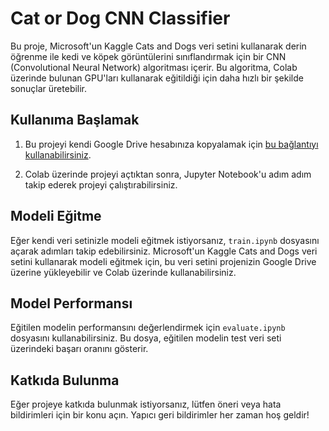# Cat or Dog CNN Classifier

Bu proje, Microsoft'un Kaggle Cats and Dogs veri setini kullanarak derin öğrenme ile kedi ve köpek görüntülerini sınıflandırmak için bir CNN (Convolutional Neural Network) algoritması içerir. Bu algoritma, Colab üzerinde bulunan GPU'ları kullanarak eğitildiği için daha hızlı bir şekilde sonuçlar üretebilir.

## Kullanıma Başlamak

1. Bu projeyi kendi Google Drive hesabınıza kopyalamak için [bu bağlantıyı kullanabilirsiniz]([https://colab.research.google.com/github/<kullanici_adi>/<repo_adi>/blob/main/main.ipynb](https://colab.research.google.com/drive/10nh-MsjV-iAh_5M1M9gCdqlvmH8OX5Ys?usp=sharing)).

2. Colab üzerinde projeyi açtıktan sonra, Jupyter Notebook'u adım adım takip ederek projeyi çalıştırabilirsiniz.

## Modeli Eğitme

Eğer kendi veri setinizle modeli eğitmek istiyorsanız, `train.ipynb` dosyasını açarak adımları takip edebilirsiniz. Microsoft'un Kaggle Cats and Dogs veri setini kullanarak modeli eğitmek için, bu veri setini projenizin Google Drive üzerine yükleyebilir ve Colab üzerinde kullanabilirsiniz.

## Model Performansı

Eğitilen modelin performansını değerlendirmek için `evaluate.ipynb` dosyasını kullanabilirsiniz. Bu dosya, eğitilen modelin test veri seti üzerindeki başarı oranını gösterir.

## Katkıda Bulunma

Eğer projeye katkıda bulunmak istiyorsanız, lütfen öneri veya hata bildirimleri için bir konu açın. Yapıcı geri bildirimler her zaman hoş geldir!
